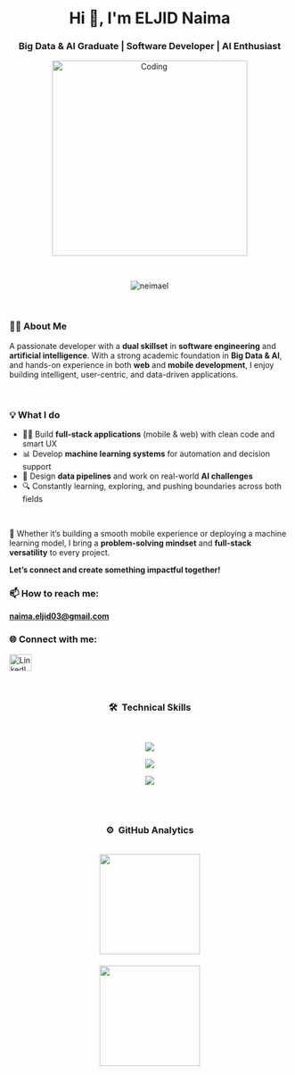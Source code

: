 <h1 align="center">Hi 👋, I'm ELJID Naima</h1>
<h3 align="center">Big Data & AI Graduate | Software Developer | AI Enthusiast</h3>

<p align="center">
  <img src="https://mir-s3-cdn-cf.behance.net/project_modules/disp/601014116770475.6068beff4640a.gif" alt="Coding" width="350"/>
</p>
<br>

<p align="center">
  <img src="https://komarev.com/ghpvc/?username=neimael&label=Profile%20views&color=fb00ff&style=flat" alt="neimael" />
</p>
<br>

<div align="left">

<h3>👩‍💻 About Me</h3>

<p>
A passionate developer with a <b>dual skillset</b> in <b>software engineering</b> and <b>artificial intelligence</b>.  
With a strong academic foundation in <b>Big Data & AI</b>, and hands-on experience in both <b>web</b> and <b>mobile development</b>,  
I enjoy building intelligent, user-centric, and data-driven applications.
</p>

</div>

<br>

<div align="left">

<h3>💡 What I do</h3>


- 👩‍💻 Build **full-stack applications** (mobile & web) with clean code and smart UX  
- 📊 Develop **machine learning systems** for automation and decision support  
- 🔁 Design **data pipelines** and work on real-world **AI challenges**  
- 🔍 Constantly learning, exploring, and pushing boundaries across both fields  

</div>

<br>

<div align="left">

<p>
🎯 Whether it’s building a smooth mobile experience or deploying a machine learning model,  
I bring a <b>problem-solving mindset</b> and <b>full-stack versatility</b> to every project.
</p>

<p><b>Let’s connect and create something impactful together!</b></p>

</div>

<h3 align="left">📫 How to reach me:</h3>
<p align="left">
  <b><a href="mailto:naima.eljid03@gmail.com">naima.eljid03@gmail.com</a></b>
</p>

<h3 align="left">🌐 Connect with me:</h3>
<p align="left">
  <a href="https://linkedin.com/in/naima-eljid-1536a922a" target="_blank">
    <img src="https://raw.githubusercontent.com/rahuldkjain/github-profile-readme-generator/master/src/images/icons/Social/linked-in-alt.svg" alt="LinkedIn" height="30" width="40" />
  </a>
</p>

<br>

### <p align="center">🛠 &nbsp;Technical Skills</p>
<br>
<p align="center">
  <a href="https://github.com/neimael">
    <img src="https://skillicons.dev/icons?i=androidstudio,css,bootstrap,dart,figma,firebase,flutter,git,sklearn"/>
  </a>
</p>
<p align="center">
  <a href="https://github.com/neimael">
    <img src="https://skillicons.dev/icons?i=html,ai,java,js,kafka,mongodb,mysql,tensorflow,tailwind"/>
  </a>
</p>
<p align="center">
  <a href="https://github.com/neimael">
    <img src="https://skillicons.dev/icons?i=nodejs,opencv,php,postgres,postman,py,pytorch,vue,laravel"/>
  </a>
</p>

<br><br>

### <p align="center">⚙️ &nbsp;GitHub Analytics</p>
<br>
<div align="center">
  <a href="https://github.com/neimael" style="display: flex; flex-direction: column; align-items: center;">
    <img height="180em" src="https://github-readme-stats-eight-theta.vercel.app/api/top-langs/?username=neimael&layout=compact&langs_count=8&theme=radical" style="margin-bottom: 10px;">
    <img height="180em" src="https://github-readme-streak-stats.herokuapp.com/?user=neimael&theme=radical" style="margin-top: 10px; margin-bottom: 10px;">
  </a>
</div>
